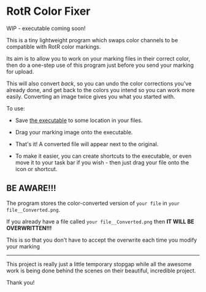 # RotR Color Fixer

WIP - executable coming soon!

This is a tiny lightweight program which swaps color channels to be compatible with RotR color markings.

Its aim is to allow you to work on your marking files in their correct color, then do a one-step use of this program just before you send your marking for upload.

This will also convert *back*, so you can undo the color corrections you've already done, and get back to the colors you intend so you can work more easily. Converting an image twice gives you what you started with.

To use:

* Save [the executable](https://github.com/HurrenCodes/RotR_Colorfix/releases/download/1.0.0-alpha/RotR_Colorfix.exe) to some location in your files.

* Drag your marking image onto the executable.

* That's it! A converted file will appear next to the original.

* To make it easier, you can create shortcuts to the executable, or even move it to your task bar if you wish - then just drag your file onto the icon or shortcut.

## BE AWARE!!!
The program stores the color-converted version of `your file` in `your file__Converted.png`.

If you already have a file called `your file__Converted.png` then **IT WILL BE OVERWRITTEN!!!**

This is so that you don't have to accept the overwrite each time you modify your marking

---

This project is really just a little temporary stopgap while all the awesome work is being done behind the scenes on their beautiful, incredible project.

Thank you!
